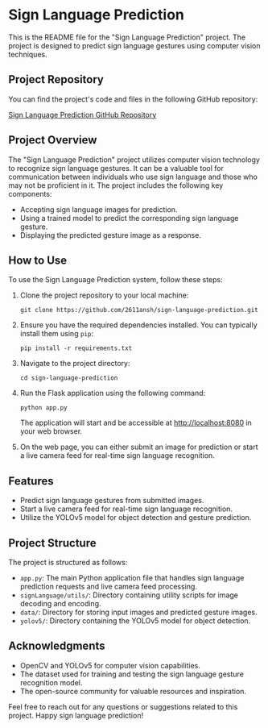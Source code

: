 # Sign Language Prediction

This is the README file for the "Sign Language Prediction" project. The project is designed to predict sign language gestures using computer vision techniques.

## Project Repository

You can find the project's code and files in the following GitHub repository:

[Sign Language Prediction GitHub Repository](https://github.com/2611ansh/sign-language-prediction.git)

## Project Overview

The "Sign Language Prediction" project utilizes computer vision technology to recognize sign language gestures. It can be a valuable tool for communication between individuals who use sign language and those who may not be proficient in it. The project includes the following key components:

- Accepting sign language images for prediction.
- Using a trained model to predict the corresponding sign language gesture.
- Displaying the predicted gesture image as a response.

## How to Use

To use the Sign Language Prediction system, follow these steps:

1. Clone the project repository to your local machine:

   ```shell
   git clone https://github.com/2611ansh/sign-language-prediction.git
   ```

2. Ensure you have the required dependencies installed. You can typically install them using `pip`:

   ```shell
   pip install -r requirements.txt
   ```

3. Navigate to the project directory:

   ```shell
   cd sign-language-prediction
   ```

4. Run the Flask application using the following command:

   ```shell
   python app.py
   ```

   The application will start and be accessible at [http://localhost:8080](http://localhost:8080) in your web browser.

5. On the web page, you can either submit an image for prediction or start a live camera feed for real-time sign language recognition.

## Features

- Predict sign language gestures from submitted images.
- Start a live camera feed for real-time sign language recognition.
- Utilize the YOLOv5 model for object detection and gesture prediction.

## Project Structure

The project is structured as follows:

- `app.py`: The main Python application file that handles sign language prediction requests and live camera feed processing.
- `signLanguage/utils/`: Directory containing utility scripts for image decoding and encoding.
- `data/`: Directory for storing input images and predicted gesture images.
- `yolov5/`: Directory containing the YOLOv5 model for object detection.

## Acknowledgments

- OpenCV and YOLOv5 for computer vision capabilities.
- The dataset used for training and testing the sign language gesture recognition model.
- The open-source community for valuable resources and inspiration.

Feel free to reach out for any questions or suggestions related to this project. Happy sign language prediction!
